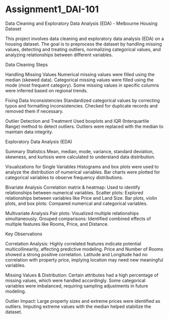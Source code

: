 # Assignment1_DAI-101
Data Cleaning and Exploratory Data Analysis (EDA) - Melbourne Housing Dataset

This project involves data cleaning and exploratory data analysis (EDA) on a housing dataset. The goal is to preprocess the dataset by handling missing values, detecting and treating outliers, normalizing categorical values, and analyzing relationships between different variables.

Data Cleaning Steps

Handling Missing Values
Numerical missing values were filled using the median (skewed data).
Categorical missing values were filled using the mode (most frequent category).
Some missing values in specific columns were inferred based on regional trends.

Fixing Data Inconsistencies
Standardized categorical values by correcting typos and formatting inconsistencies.
Checked for duplicate records and removed them if necessary.

Outlier Detection and Treatment
Used boxplots and IQR (Interquartile Range) method to detect outliers.
Outliers were replaced with the median to maintain data integrity.

Exploratory Data Analysis (EDA)

Summary Statistics
Mean, median, mode, variance, standard deviation, skewness, and kurtosis were calculated to understand data distribution.

Visualizations for Single Variables
Histograms and box plots were used to analyze the distribution of numerical variables.
Bar charts were plotted for categorical variables to observe frequency distributions.

Bivariate Analysis
Correlation matrix & heatmap: Used to identify relationships between numerical variables.
Scatter plots: Explored relationships between variables like Price and Land Size.
Bar plots, violin plots, and box plots: Compared numerical and categorical variables.

Multivariate Analysis
Pair plots: Visualized multiple relationships simultaneously.
Grouped comparisons: Identified combined effects of multiple features like Rooms, Price, and Distance.

Key Observations

Correlation Analysis:
Highly correlated features indicate potential multicollinearity, affecting predictive modeling.
Price and Number of Rooms showed a strong positive correlation.
Latitude and Longitude had no correlation with property price, implying location may need new meaningful variables.

Missing Values & Distribution:
Certain attributes had a high percentage of missing values, which were handled accordingly.
Some categorical variables were imbalanced, requiring sampling adjustments in future modeling.

Outlier Impact:
Large property sizes and extreme prices were identified as outliers.
Imputing extreme values with the median helped stabilize the dataset.

